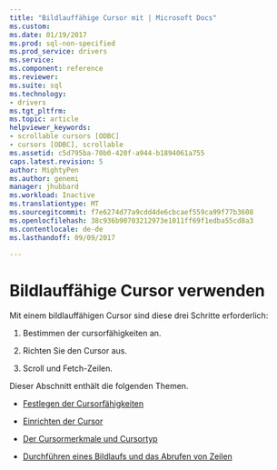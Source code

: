 ```yaml
---
title: "Bildlauffähige Cursor mit | Microsoft Docs"
ms.custom: 
ms.date: 01/19/2017
ms.prod: sql-non-specified
ms.prod_service: drivers
ms.service: 
ms.component: reference
ms.reviewer: 
ms.suite: sql
ms.technology:
- drivers
ms.tgt_pltfrm: 
ms.topic: article
helpviewer_keywords:
- scrollable cursors [ODBC]
- cursors [ODBC], scrollable
ms.assetid: c5d795ba-70b0-420f-a944-b1894061a755
caps.latest.revision: 5
author: MightyPen
ms.author: genemi
manager: jhubbard
ms.workload: Inactive
ms.translationtype: MT
ms.sourcegitcommit: f7e6274d77a9cdd4de6cbcaef559ca99f77b3608
ms.openlocfilehash: 38c936b90703212973e1011ff69f1edba55cd8a3
ms.contentlocale: de-de
ms.lasthandoff: 09/09/2017

---
```

# <a name="using-scrollable-cursors"></a>Bildlauffähige Cursor verwenden
Mit einem bildlauffähigen Cursor sind diese drei Schritte erforderlich:  
  
1.  Bestimmen der cursorfähigkeiten an.  
  
2.  Richten Sie den Cursor aus.  
  
3.  Scroll und Fetch-Zeilen.  
  
 Dieser Abschnitt enthält die folgenden Themen.  
  
-   [Festlegen der Cursorfähigkeiten](../../../odbc/reference/develop-app/determining-cursor-capabilities.md)  
  
-   [Einrichten der Cursor](../../../odbc/reference/develop-app/setting-up-the-cursor.md)  
  
-   [Der Cursormerkmale und Cursortyp](../../../odbc/reference/develop-app/cursor-characteristics-and-cursor-type.md)  
  
-   [Durchführen eines Bildlaufs und das Abrufen von Zeilen](../../../odbc/reference/develop-app/scrolling-and-fetching-rows-odbc.md)

